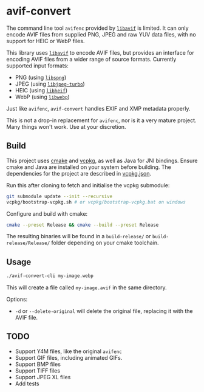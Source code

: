# avif-convert
The command line tool `avifenc` provided by [`libavif`](https://github.com/AOMediaCodec/libavif) is limited. It can only encode AVIF files from supplied PNG, JPEG and raw YUV data files, with no support for HEIC or WebP files.

This library uses [`libavif`](https://github.com/AOMediaCodec/libavif) to encode AVIF files, but provides an interface for encoding AVIF files from a wider range of source formats. Currently supported input formats:
- PNG (using [`libspng`](https://github.com/randy408/libspng))
- JPEG (using [`libjpeg-turbo`](https://github.com/libjpeg-turbo/libjpeg-turbo))
- HEIC (using [`libheif`](https://github.com/strukturag/libheif))
- WebP (using [`libwebp`](https://chromium.googlesource.com/webm/libwebp/))

Just like `avifenc`, `avif-convert` handles EXIF and XMP metadata properly.

This is not a drop-in replacement for `avifenc`, nor is it a very mature project. Many things won't work. Use at your discretion.

## Build
This project uses [cmake](https://cmake.org/) and [vcpkg](https://vcpkg.io/), as well as Java for JNI bindings. Ensure cmake and Java are installed on your system before building. The dependencies for the project are described in [vcpkg.json](vcpkg.json).

Run this after cloning to fetch and initialise the vcpkg submodule:
```bash
git submodule update --init --recursive
vcpkg/bootstrap-vcpkg.sh # or vcpkg/bootstrap-vcpkg.bat on windows
```

Configure and build with cmake:
```bash
cmake --preset Release && cmake --build --preset Release
```

The resulting binaries will be found in a `build-release/` or `build-release/Release/` folder depending on your cmake toolchain.

## Usage
```bash
./avif-convert-cli my-image.webp
```
This will create a file called `my-image.avif` in the same directory.

Options:
- `-d` or `--delete-original` will delete the original file, replacing it with the AVIF file.

## TODO
- Support Y4M files, like the original `avifenc`
- Support GIF files, including animated GIFs.
- Support BMP files
- Support TIFF files
- Support JPEG XL files
- Add tests

